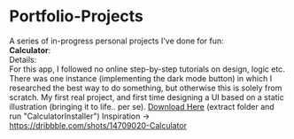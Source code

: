 # Portfolio-Projects
A series of in-progress personal projects I've done for fun:   
**Calculator**:  
Details:  
For this app, I followed no online step-by-step tutorials on design, logic etc. There was one instance (implementing the dark mode button) in which I researched the best way to do something, but otherwise this is solely from scratch. My first real project, and first time designing a UI based on a static illustration (bringing it to life.. per se). 
[Download Here](https://github.com/sddiaz/Portfolio-Projects/files/9586414/Portfolio_Calculator.zip) (extract folder and run "CalculatorInstaller")
Inspiration -> https://dribbble.com/shots/14709020-Calculator  
